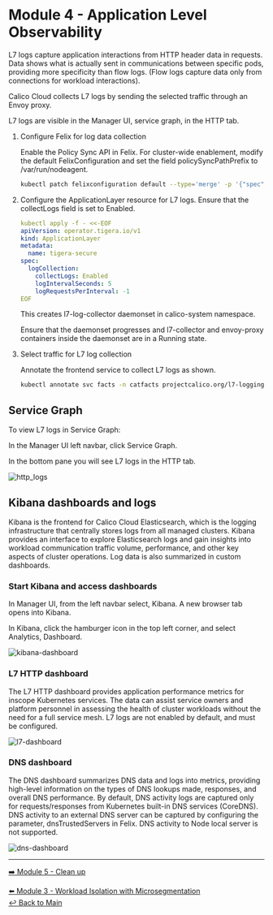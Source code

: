 # Module 4 - Application Level Observability

L7 logs capture application interactions from HTTP header data in requests. Data shows what is actually sent in communications between specific pods, providing more specificity than flow logs. (Flow logs capture data only from connections for workload interactions).

Calico Cloud collects L7 logs by sending the selected traffic through an Envoy proxy.

L7 logs are visible in the Manager UI, service graph, in the HTTP tab.

1. Configure Felix for log data collection

   Enable the Policy Sync API in Felix. For cluster-wide enablement, modify the default FelixConfiguration and set the field policySyncPathPrefix to /var/run/nodeagent.

   ```bash
   kubectl patch felixconfiguration default --type='merge' -p '{"spec":{"policySyncPathPrefix":"/var/run/nodeagent"}}'
   ```

2. Configure the ApplicationLayer resource for L7 logs. Ensure that the collectLogs field is set to Enabled.

   ```yaml
   kubectl apply -f - <<-EOF
   apiVersion: operator.tigera.io/v1
   kind: ApplicationLayer
   metadata:
     name: tigera-secure
   spec:
     logCollection:
       collectLogs: Enabled
       logIntervalSeconds: 5
       logRequestsPerInterval: -1
   EOF
   ```
   
   This creates l7-log-collector daemonset in calico-system namespace.
   
   Ensure that the daemonset progresses and l7-collector and envoy-proxy containers inside the daemonset are in a Running state.

3. Select traffic for L7 log collection

   Annotate the frontend service to collect L7 logs as shown.
   
   ```bash
   kubectl annotate svc facts -n catfacts projectcalico.org/l7-logging=true
   ```

## Service Graph

To view L7 logs in Service Graph:

In the Manager UI left navbar, click Service Graph.

In the bottom pane you will see L7 logs in the HTTP tab.

![http_logs](https://user-images.githubusercontent.com/104035488/216352791-bdbb8376-3b24-4590-81f4-a6b411c1a1cd.gif)

## Kibana dashboards and logs

Kibana is the frontend for Calico Cloud Elasticsearch, which is the logging infrastructure that centrally stores logs from all managed clusters. Kibana provides an interface to explore Elasticsearch logs and gain insights into workload communication traffic volume, performance, and other key aspects of cluster operations. Log data is also summarized in custom dashboards.

### Start Kibana and access dashboards

In Manager UI, from the left navbar select, Kibana. A new browser tab opens into Kibana.

In Kibana, click the hamburger icon in the top left corner, and select Analytics, Dashboard.

![kibana-dashboard](https://user-images.githubusercontent.com/104035488/216352874-83d3dd93-0596-4791-b974-e18c0cd364c7.png)

### L7 HTTP dashboard

The L7 HTTP dashboard provides application performance metrics for inscope Kubernetes services. The data can assist service owners and platform personnel in assessing the health of cluster workloads without the need for a full service mesh. L7 logs are not enabled by default, and must be configured.

![l7-dashboard](https://user-images.githubusercontent.com/104035488/216352987-23be3658-2a66-437f-b791-31340971c287.png)

### DNS dashboard

The DNS dashboard summarizes DNS data and logs into metrics, providing high-level information on the types of DNS lookups made, responses, and overall DNS performance. By default, DNS activity logs are captured only for requests/responses from Kubernetes built-in DNS services (CoreDNS). DNS activity to an external DNS server can be captured by configuring the parameter, dnsTrustedServers in Felix. DNS activity to Node local server is not supported.

![dns-dashboard](https://user-images.githubusercontent.com/104035488/216353120-e78261a0-cd5b-4b89-a171-4225608422c3.png)

---

[:arrow_right: Module 5 - Clean up](/mod/module-5-clean-up.md)  <br>

[:arrow_left: Module 3 - Workload Isolation with Microsegmentation](/mod/module-3-wkload-isolation.md)   
[:leftwards_arrow_with_hook: Back to Main](/README.md)  
